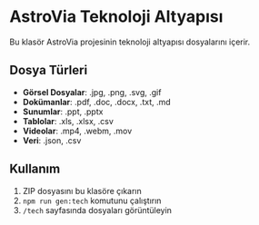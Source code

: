 # AstroVia Teknoloji Altyapısı

Bu klasör AstroVia projesinin teknoloji altyapısı dosyalarını içerir.

## Dosya Türleri

- **Görsel Dosyalar**: .jpg, .png, .svg, .gif
- **Dokümanlar**: .pdf, .doc, .docx, .txt, .md
- **Sunumlar**: .ppt, .pptx
- **Tablolar**: .xls, .xlsx, .csv
- **Videolar**: .mp4, .webm, .mov
- **Veri**: .json, .csv

## Kullanım

1. ZIP dosyasını bu klasöre çıkarın
2. `npm run gen:tech` komutunu çalıştırın
3. `/tech` sayfasında dosyaları görüntüleyin
